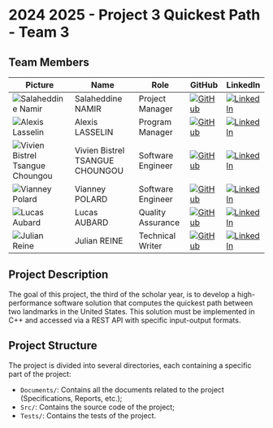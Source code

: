 # 2024 2025 - Project 3 Quickest Path - Team 3

## Team Members  

| Picture                                                                                                        | Name                            | Role              | GitHub                                                                                                                                    | LinkedIn                                                                                                                                                               |
| -------------------------------------------------------------------------------------------------------------- | ------------------------------- | ----------------- | ----------------------------------------------------------------------------------------------------------------------------------------- | ---------------------------------------------------------------------------------------------------------------------------------------------------------------------- |
| ![Salaheddine Namir](https://gravatar.com/avatar/fbb2631ed2b14d85006ea91fcf223680?size=128&d=mp)               | Salaheddine NAMIR               | Project Manager   | [![GitHub](https://img.shields.io/badge/-GitHub-181717?logo=github&logoColor=white&style=flat-square)](https://github.com/T3rryc)         | [![LinkedIn](https://img.shields.io/badge/-LinkedIn-0077B5?logo=linkedin&logoColor=white&style=flat-square)](https://www.linkedin.com/in/salaheddine-namir-3402471b8/) |
| ![Alexis Lasselin](https://gravatar.com/avatar/00cd520ab1f478b76618fa55b56bc72f?size=128&d=mp)                 | Alexis LASSELIN                 | Program Manager   | [![GitHub](https://img.shields.io/badge/-GitHub-181717?logo=github&logoColor=white&style=flat-square)](https://github.com/AlexisLasselin) | [![LinkedIn](https://img.shields.io/badge/-LinkedIn-0077B5?logo=linkedin&logoColor=white&style=flat-square)](https://www.linkedin.com/in/alexis-lasselin-318649251/)   |
| ![Vivien Bistrel Tsangue Choungou](https://gravatar.com/avatar/034e0d2085c38307d45a776165c8654d?size=128&d=mp) | Vivien Bistrel TSANGUE CHOUNGOU | Software Engineer | [![GitHub](https://img.shields.io/badge/-GitHub-181717?logo=github&logoColor=white&style=flat-square)](https://github.com/username4)      | [![LinkedIn](https://img.shields.io/badge/-LinkedIn-0077B5?logo=linkedin&logoColor=white&style=flat-square)](https://www.linkedin.com/in/bistrel-tsangue-603635261/)   |
| ![Vianney Polard](https://gravatar.com/avatar/8b5be17c773ca464680bcd6c5f42e2a8?size=128&d=mp)                  | Vianney POLARD                  | Software Engineer | [![GitHub](https://img.shields.io/badge/-GitHub-181717?logo=github&logoColor=white&style=flat-square)](https://github.com/4tinley)        | [![LinkedIn](https://img.shields.io/badge/-LinkedIn-0077B5?logo=linkedin&logoColor=white&style=flat-square)](https://www.linkedin.com/in/vianney-polard-44173a273/)    |
| ![Lucas Aubard](https://gravatar.com/avatar/dc3a8fc938e413abe9fb0053201896e7?size=128&d=mp)                    | Lucas AUBARD                    | Quality Assurance | [![GitHub](https://img.shields.io/badge/-GitHub-181717?logo=github&logoColor=white&style=flat-square)](https://github.com/Bistrel2002)    | [![LinkedIn](https://img.shields.io/badge/-LinkedIn-0077B5?logo=linkedin&logoColor=white&style=flat-square)](https://www.linkedin.com/in/lucas-aubard-596b37251/)      |
| ![Julian Reine](https://gravatar.com/avatar/bd28440bd4dc860f6c141b7529c0aaee?size=128&d=mp)                    | Julian REINE                    | Technical Writer  | [![GitHub](https://img.shields.io/badge/-GitHub-181717?logo=github&logoColor=white&style=flat-square)](https://github.com/JulianREINE)    | [![LinkedIn](https://img.shields.io/badge/-LinkedIn-0077B5?logo=linkedin&logoColor=white&style=flat-square)](https://www.linkedin.com/in/julian-reine-b2952632a/)      |

## Project Description  

The goal of this project, the third of the scholar year, is to develop a high-performance software solution that computes the quickest path between two landmarks in the United States. This solution must be implemented in C++ and accessed via a REST API with specific input-output formats.

## Project Structure  

The project is divided into several directories, each containing a specific part of the project:

- `Documents/`: Contains all the documents related to the project (Specifications, Reports, etc.);
- `Src/`: Contains the source code of the project;
- `Tests/`: Contains the tests of the project.
